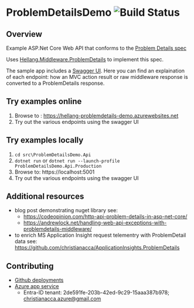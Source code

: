 # ProblemDetailsDemo ![Build Status](https://github.com/christianacca/ProblemDetailsDemo/actions/workflows/azure-webapps-dotnet-core.yml/badge.svg)

## Overview

Example ASP.Net Core Web API that conforms to the [Problem Details spec](https://tools.ietf.org/html/rfc7807)

Uses [Hellang.Middleware.ProblemDetails](https://www.nuget.org/packages/Hellang.Middleware.ProblemDetails) to implement this spec.

The sample app includes a [Swagger UI](https://problem-details-demo.azurewebsites.net/swagger). Here you can find an explaination of each endpoint:
how an MVC action result or raw middleware response is converted to a ProblemDetails response.

## Try examples online

1. Browse to : <https://hellang-problemdetails-demo.azurewebsites.net>
2. Try out the various endpoints using the swagger UI

## Try examples locally

1. `cd src\ProblemDetailsDemo.Api`
2. `dotnet run` or `dotnet run --launch-profile ProblemDetailsDemo.Api.Production`
3. Browse to: https://localhost:5001
4. Try out the various endpoints using the swagger UI

## Additional resources

* blog post demonstrating nuget library see: 
  * <https://codeopinion.com/http-api-problem-details-in-asp-net-core/>
  * <https://andrewlock.net/handling-web-api-exceptions-with-problemdetails-middleware/>
* to enrich MS Application Insight request telementry with ProblemDetail data see: <https://github.com/christianacca/ApplicationInsights.ProblemDetails>

## Contributing

* [Github deployments](https://github.com/christianacca/ProblemDetailsDemo/actions/workflows/azure-webapps-dotnet-core.yml)
* [Azure app service](https://portal.azure.com/#@christianaccaazuregmail.onmicrosoft.com/resource/subscriptions/d3f2602d-6ce5-4152-b7ca-082d56b2bf78/resourceGroups/rg-hellang-problemdetails-demo/providers/Microsoft.Web/serverFarms/hellang-problemdetails-demo/webHostingPlan)
  * Entra-ID tenant: 2de591fe-203b-42ed-9c29-15aaa387b978; christianacca.azure@gmail.com
